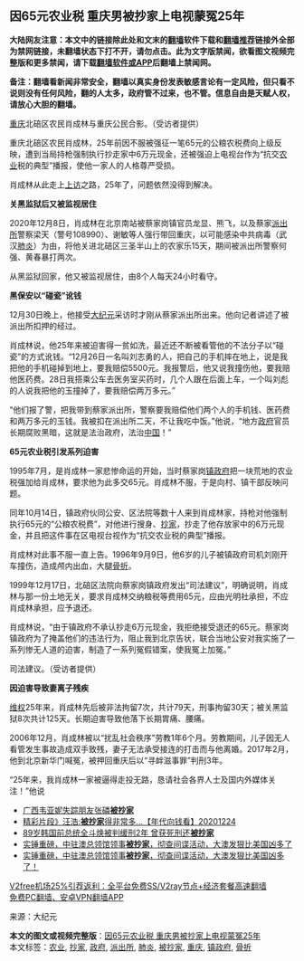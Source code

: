  <h2>因65元农业税 重庆男被抄家上电视蒙冤25年</h2> <p class="notice"><b>大陆网友注意：本文中的链接除此处和文末的<a href="https://github.com/bannedbook/fanqiang" >翻墙</a>软件下载和<a href="https://github.com/killgcd/justmysocks/blob/master/README.md">翻墙推荐</a>链接外全部为禁网链接，未翻墙状态下打不开，请勿点击。此为文字版禁闻，欲看图文视频完整版和更多禁闻，请下载<a href="https://github.com/bannedbook/fanqiang">翻墙软件或APP</a>后翻墙上禁闻网。</p><p>备注：翻墙看新闻非常安全，翻墙以真实身份发表敏感言论有一定风险，但只看不说则没有任何风险，翻的人太多，政府管不过来，也不管。信息自由是天赋人权，请放心大胆的翻墙。</b></p>  <div class="entry"> <p id="conimg"><a href="https://www.bannedbook.org/bnews/tag/%e9%87%8d%e5%ba%86/" class="st_tag internal_tag" rel="tag" title="标签 重庆 下的日志">重庆</a>北碚区农民肖成林与重庆公民合影。（受访者提供）</p> <p>重庆北碚区农民肖成林，25年前因不服被强征一笔65元的公粮农税费向上级反映，遭到当局持枪强制执行抄走家中6万元现金，还被强迫上电视台作为“抗交<a href="https://www.bannedbook.org/bnews/tag/%E5%86%9C%E4%B8%9A/" class="st_tag internal_tag" rel="tag" title="标签 农业 下的日志">农业</a>税的典型”播报，使他一家人的人格尊严受损。</p> <p>肖成林从此走上<span class='wp_keywordlink_affiliate'><a href="https://www.bannedbook.org/bnews/weiquan/" title="上访" target="_blank">上访</a></span>之路，25年了，问题依然没得到解决。</p> <p><strong>关黑监狱后又被监视居住</strong></p> <p>2020年12月8日，肖成林在北京南站被蔡家岗镇官员龙显、熊飞，以及蔡家<a href="https://www.bannedbook.org/bnews/tag/%e6%b4%be%e5%87%ba%e6%89%80/" class="st_tag internal_tag" rel="tag" title="标签 派出所 下的日志">派出所</a>警察梁天（警号108990）、谢敏等人强行带回重庆，以可能感染中共病毒（武汉<a href="https://www.bannedbook.org/bnews/tag/%e8%82%ba%e7%82%8e/" class="st_tag internal_tag" rel="tag" title="标签 肺炎 下的日志">肺炎</a>）为由，将他关进北碚区三圣半山上的农家乐15天，期间被派出所警察何强、黄春暴打两次。</p>  <p>从黑监狱回家，他又被监视居住，由8个人每天24小时看守。</p> <p><strong>黑保安以</strong><strong>“</strong><strong>碰瓷</strong><strong>”</strong><strong>讹钱</strong></p> <p>12月30日晚上，他接受<span class='wp_keywordlink_affiliate'><a href="http://www.epochtimes.com/" title="大纪元" target="_blank">大纪元</a></span>采访时才刚从蔡家派出所出来。他向记者讲述了被派出所扣押的经过。</p> <p>肖成林说，他25年来被迫害得一贫如洗，最近还不断被看管他的不法分子以“碰瓷”的方式讹钱。“12月26日一名叫刘志勇的人，把自己的手机摔在地上，说是我把他的手机碰掉到地上，要我赔偿5500元。我报警后，他又说我撞伤他，要我赔他医药费。28日我搭乘公车去医务室买药时，几个人跟在后面上车，一个叫刘彪的人说我把他的玉撞掉了，要我赔偿两万多元。”</p> <p>“他们报了警，把我带到蔡家派出所，警察要我赔偿他们两个人的手机钱、医药费和两万多元的玉钱。我被扣在派出所二天，不让我吃中饭。”他说，“地方<a href="https://www.bannedbook.org/bnews/tag/%e6%94%bf%e5%ba%9c/" class="st_tag internal_tag" rel="tag" title="标签 政府 下的日志">政府</a>官员长期腐败黑暗，这就是法治政府，法治<span class='wp_keywordlink_affiliate'><a href="https://www.bannedbook.org/" title="中国" target="_blank">中国</a></span>！”</p>  <p><strong>65</strong><strong>元农业税引发系列迫害</strong></p> <p>1995年7月，是肖成林一家悲惨命运的开始，当时蔡家岗<a href="https://www.bannedbook.org/bnews/tag/%E9%95%87%E6%94%BF%E5%BA%9C/" class="st_tag internal_tag" rel="tag" title="标签 镇政府 下的日志">镇政府</a>把一块荒地的农业税强加给肖成林，要求他为此多交65元。肖成林不服，于是向村、镇干部反映问题。</p> <p>同年10月14日，镇政府伙同公安、区法院等数十人来到肖成林家，持枪对他强制执行65元的“公粮农税费”，对他进行搜身、<a href="https://www.bannedbook.org/bnews/tag/%E6%8A%84%E5%AE%B6/" class="st_tag internal_tag" rel="tag" title="标签 抄家 下的日志">抄家</a>，抄走了他存放家中的6万元现金，并且把这件事在区电视台视作为“抗交农业税的典型”播报。</p> <p>肖成林对此事不服一直上告。1996年9月9日，他6岁的儿子被镇政府司机刘刚开车撞伤，造成颅内出血，大腿<a href="https://www.bannedbook.org/bnews/tag/%E9%AA%A8%E6%8A%98/" class="st_tag internal_tag" rel="tag" title="标签 骨折 下的日志">骨折</a>。</p> <p>1999年12月17日，北碚区法院向蔡家岗镇政府发出“司法建议”，明确说明，肖成林与那一份土地无关，要求肖成林交纳粮税等费用65元，应由光明社承担，不应肖成林承担，应予退还。</p>  <p>肖成林说，“由于镇政府不承认抄走6万元现金，我拒绝接受退还的65元。蔡家岗镇政府为了掩盖他们的违法行为，阻止我到北京告状，联合当地公安对我实施了一系列惨无人道的迫害，制造了一系列冤假错案，使我冤上加冤。”</p> <p>司法建议。（受访者提供）</p> <p><strong>因迫害导致</strong><strong>妻离</strong><strong>子残疾</strong></p> <p><span class='wp_keywordlink_affiliate'><a href="https://www.bannedbook.org/bnews/weiquan/" title="维权" target="_blank">维权</a></span>25年来，肖成林先后被非法拘留7次，共计79天，刑事拘留30天；被关黑监狱8次共计125天。长期迫害导致他落下长期胃痛、腰痛。</p> <p>2006年12月，肖成林被以“扰乱社会秩序”劳教1年6个月。劳教期间，儿子因无人看管发生事故造成双手致残，妻子无法承受接连的打击而与他离婚。2017年2月，他到北京新华门喊冤，被押回重庆后以“寻衅滋事罪”判刑3年。</p>  <p>“25年来，我肖成林一家被逼得走投无路，恳请社会各界人士及国内外媒体关注！”他说</p> <ul class='op-related-articles' title='相关阅读'> <li><a href='https://www.bannedbook.org/bnews/renquan/20201231/1458214.html' target='_blank'>广西韦亚妮失踪朋友张磷<b>被抄家</b></a></li> <li><a href='https://www.bannedbook.org/bnews/taiwannews/20201224/1454343.html' target='_blank'>精彩片段》汪浩:<b>被抄家</b>得非常多...【年代向钱看】20201224</a></li> <li><a href='https://www.bannedbook.org/bnews/baitai/20201201/1440103.html' target='_blank'>89岁韩国前总统全斗焕被判缓刑2年 曾获死刑还<b>被抄家</b></a></li> <li><a href='https://www.bannedbook.org/bnews/bannedvideo/20200918/1398346.html' target='_blank'>实锤重磅，中驻澳总领馆领事<b>被抄家</b>，彻查间谍活动，大澳发狠比美国凶多了</a></li> <li><a href='https://www.bannedbook.org/bnews/bannedvideo/20200917/1398285.html' target='_blank'>实锤重磅，中驻澳总领馆领事<b>被抄家</b>，彻查间谍活动，大澳发狠比美国凶多了！</a></li> </ul> <p class="texttj"> <a href="https://github.com/bannedbook/fanqiang/wiki/V2ray%E6%9C%BA%E5%9C%BA" target="_blank">V2free机场25%引荐返利：全平台免费SS/V2ray节点+经济套餐高速翻墙</a><br/> <a href="https://github.com/bannedbook/fanqiang/wiki/%E7%A6%81%E9%97%BB%E7%BD%91%E5%AE%89%E5%8D%93%E7%BF%BB%E5%A2%99%E6%96%B0%E9%97%BBAPP" target="_blank">免费PC翻墙、安卓VPN翻墙APP</a></p><p> 来源：大纪元 </p><a name='sharetosocial'></a>       <div><b>本文的图文或视频完整版</b>：<a href='https://www.bannedbook.org/bnews/cbnews/20210101/1459078.html'>因65元农业税 重庆男被抄家上电视蒙冤25年</a></div>  </div><!--END ENTRY--> <div class="postfooter"> <div>本文标签：<a href="https://www.bannedbook.org/bnews/tag/%E5%86%9C%E4%B8%9A/" rel="tag">农业</a>, <a href="https://www.bannedbook.org/bnews/tag/%E6%8A%84%E5%AE%B6/" rel="tag">抄家</a>, <a href="https://www.bannedbook.org/bnews/tag/%e6%94%bf%e5%ba%9c/" rel="tag">政府</a>, <a href="https://www.bannedbook.org/bnews/tag/%e6%b4%be%e5%87%ba%e6%89%80/" rel="tag">派出所</a>, <a href="https://www.bannedbook.org/bnews/tag/%e8%82%ba%e7%82%8e/" rel="tag">肺炎</a>, <a href="https://www.bannedbook.org/bnews/tag/%E8%A2%AB%E6%8A%84%E5%AE%B6/" rel="tag">被抄家</a>, <a href="https://www.bannedbook.org/bnews/tag/%e9%87%8d%e5%ba%86/" rel="tag">重庆</a>, <a href="https://www.bannedbook.org/bnews/tag/%E9%95%87%E6%94%BF%E5%BA%9C/" rel="tag">镇政府</a>, <a href="https://www.bannedbook.org/bnews/tag/%E9%AA%A8%E6%8A%98/" rel="tag">骨折</a></div>  </div><!--END POSTFOOTER--> 